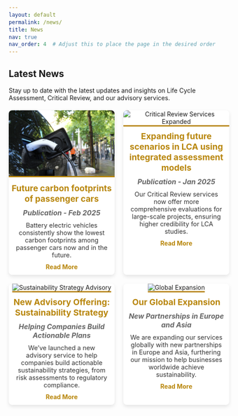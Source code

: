 ```yaml
---
layout: default
permalink: /news/
title: News
nav: true
nav_order: 4  # Adjust this to place the page in the desired order
---
```


<h2>Latest News</h2>
<p>Stay up to date with the latest updates and insights on Life Cycle Assessment, Critical Review, and our advisory services.</p>

<div class="news-cards">
  <div class="card">
    <img src="/assets/img/car.jpg" alt="Life Cycle Assessment in Action" />
    <h3>Future carbon footprints of passenger cars</h3>
    <h4>Publication - Feb 2025</h4> <!-- Subtitle -->
    <p>
      Battery electric vehicles consistently show the lowest carbon footprints among passenger cars now and in the future.
    </p>
    <a href="/news/lca-in-action" class="read-more">Read More</a>
  </div>

  <div class="card">
    <img src="/assets/img/2.jpg" alt="Critical Review Services Expanded" />
    <h3>Expanding future scenarios in LCA using integrated assessment models</h3>
    <h4>Publication - Jan 2025</h4> <!-- Subtitle -->
    <p>
      Our Critical Review services now offer more comprehensive evaluations for large-scale projects, ensuring higher credibility for LCA studies.
    </p>
    <a href="/news/critical-review-expanded" class="read-more">Read More</a>
  </div>

  <div class="card">
    <img src="/assets/img/3.jpg" alt="Sustainability Strategy Advisory" />
    <h3>New Advisory Offering: Sustainability Strategy</h3>
    <h4>Helping Companies Build Actionable Plans</h4> <!-- Subtitle -->
    <p>
      We’ve launched a new advisory service to help companies build actionable sustainability strategies, from risk assessments to regulatory compliance.
    </p>
    <a href="/news/sustainability-strategy" class="read-more">Read More</a>
  </div>

  <div class="card">
    <img src="/assets/img/4.jpg" alt="Global Expansion" />
    <h3>Our Global Expansion</h3>
    <h4>New Partnerships in Europe and Asia</h4> <!-- Subtitle -->
    <p>
      We are expanding our services globally with new partnerships in Europe and Asia, furthering our mission to help businesses worldwide achieve sustainability.
    </p>
    <a href="/news/global-expansion" class="read-more">Read More</a>
  </div>
</div>

<style>
  /* Container for the news cards */
  .news-cards {
    display: grid;
    grid-template-columns: repeat(2, 1fr); /* Ensures two cards per row */
    gap: 20px; /* Space between cards */
    margin-top: 20px;
  }

  /* Individual card styling */
  .card {
    background-color: #ffffff;
    border-radius: 8px;
    box-shadow: 0 4px 8px rgba(0, 0, 0, 0.1); /* Subtle shadow */
    overflow: hidden;
    text-align: center;
    transition: transform 0.3s ease, box-shadow 0.3s ease; /* Smooth hover animation */
  }

  .card img {
    width: 100%;
    height: 150px;
    object-fit: cover; /* Ensures image fills the space while maintaining aspect ratio */
    border-bottom: 3px solid #b8860b; /* Gold accent border below image */
  }

  .card h3 {
    font-size: 1.2rem;
    margin: 10px 0;
    color: #b8860b; /* Gold color for headings */
  }

  .card h4 {
    font-size: 1rem;
    margin: 5px 0 10px 0;
    color: #666; /* Neutral text for subtitles */
    font-style: italic;
  }

  .card p {
    font-size: 0.9rem;
    color: #333; /* Neutral text for description */
    margin: 10px 15px;
  }

  .card:hover {
    transform: translateY(-5px); /* Slight lift on hover */
    box-shadow: 0 8px 16px rgba(0, 0, 0, 0.2); /* Stronger shadow on hover */
  }

  /* Read more link styling */
  .read-more {
    text-decoration: none;
    color: #b8860b; /* Gold color for links */
    font-weight: bold;
    margin-bottom: 10px;
    display: inline-block;
  }

  .read-more:hover {
    text-decoration: underline; /* Underline effect on hover */
  }

  /* Mobile responsiveness */
  @media (max-width: 768px) {
    .news-cards {
      grid-template-columns: 1fr; /* One card per row on smaller screens */
    }
  }
</style>
